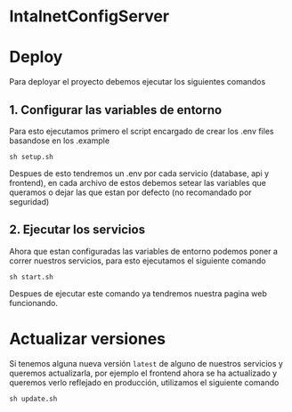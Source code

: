 # IntalnetConfigServer


# Deploy

Para deployar el proyecto debemos ejecutar los siguientes comandos

## 1. Configurar las variables de entorno

Para esto ejecutamos primero el script encargado de crear los .env files basandose en los .example

```
sh setup.sh
```

Despues de esto tendremos un .env por cada servicio (database, api y frontend), en cada archivo de estos
debemos setear las variables que queramos o dejar las que estan por defecto (no recomandado por seguridad)

## 2. Ejecutar los servicios

Ahora que estan configuradas las variables de entorno podemos poner a correr nuestros servicios, para esto
ejecutamos el siguiente comando

```
sh start.sh
```

Despues de ejecutar este comando ya tendremos nuestra pagina web funcionando.

# Actualizar versiones

Si tenemos alguna nueva versión ```latest``` de alguno de nuestros servicios y queremos actualizarla, por ejemplo el frontend ahora se ha actualizado y queremos verlo reflejado en producción, utilizamos el siguiente comando

```
sh update.sh
```